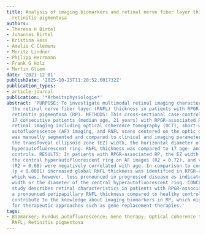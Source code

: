```yaml
---
title: Analysis of imaging biomarkers and retinal nerve fiber layer thickness in RPGR-associated
  retinitis pigmentosa
authors:
- Theresa H Birtel
- Johannes Birtel
- Kristina Hess
- Amelie C Clemens
- Moritz Lindner
- Philipp Herrmann
- Frank G Holz
- Martin Gliem
date: '2021-12-01'
publishDate: '2025-10-25T11:28:52.601732Z'
publication_types:
- article-journal
publication: '*Arbeitsphysiologie*'
abstract: 'PURPOSE: To investigate multimodal retinal imaging characteristics including
  the retinal nerve fiber layer (RNFL) thickness in patients with RPGR-associated
  retinitis pigmentosa (RP). METHODS: This cross-sectional case-control study included
  17 consecutive patients (median age, 21 years) with RPGR-associated RP who underwent
  retinal imaging including optical coherence tomography (OCT), short-wavelength fundus
  autofluorescence (AF) imaging, and RNFL scans centered on the optic disc. RNFL thickness
  was manually segmented and compared to clinical and imaging parameters including
  the transfoveal ellipsoid zone (EZ) width, the horizontal diameter of the macular
  hyperautofluorescent ring. RNFL thickness was compared to 17 age- and sex-matched
  controls. RESULTS: In patients with RPGR-associated RP, the EZ width (R2 = 0.65),
  the central hyperautofluorescent ring on AF images (R2 = 0.72), and visual acuity
  (R2 = 0.68) were negatively correlated with age. In comparison to controls, a significantly
  (p < 0.0001) increased global RNFL thickness was identified in RPGR-associated RP,
  which was, however, less pronounced in progressed disease as indicated by the EZ
  width or the diameter of the central hyperautofluorescent ring. CONCLUSIONS: This
  study describes retinal characteristics in patients with RPGR-associated RP including
  a pronounced peripapillary RNFL thickness compared to healthy controls. These results
  contribute to the knowledge about imaging biomarkers in RP, which might be of interest
  for therapeutic approaches such as gene replacement therapies.'
tags:
- Biomarker; Fundus autofluorescence; Gene therapy; Optical coherence tomography;
  RNFL; Retinitis pigmentosa
---
```

